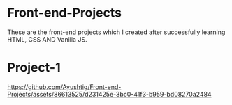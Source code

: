 # Front-end-Projects
These are the front-end projects which I created after successfully learning HTML, CSS AND Vanilla JS.

# Project-1

https://github.com/Ayushtig/Front-end-Projects/assets/86613525/d231425e-3bc0-41f3-b959-bd08270a2484

